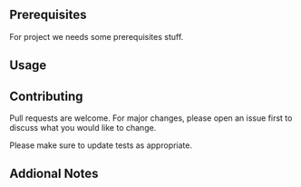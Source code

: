 
## Prerequisites
For project we needs some prerequisites stuff.

## Usage

## Contributing

Pull requests are welcome. For major changes, please open an issue first to discuss what you would like to change.

Please make sure to update tests as appropriate.

## Addional Notes
